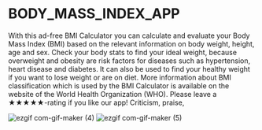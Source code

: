# BODY_MASS_INDEX_APP
With this ad-free BMI Calculator you can calculate and evaluate your Body Mass Index (BMI) based on the relevant information on body weight, height, age and sex. Check your body stats to find your ideal weight, because overweight and obesity are risk factors for diseases such as hypertension, heart disease and diabetes. It can also be used to find your healthy weight if you want to lose weight or are on diet. More information about BMI classification which is used by the BMI Calculator is available on the website of the World Health Organization (WHO). Please leave a ★★★★★-rating if you like our app! Criticism, praise,




![ezgif com-gif-maker (4)](https://user-images.githubusercontent.com/80595287/126325819-85fc26ba-8dc2-495b-bea2-6aeae772d0b5.jpg)
![ezgif com-gif-maker (5)](https://user-images.githubusercontent.com/80595287/126325837-76b22abf-f836-4d11-bfea-06d855b9a7c2.jpg)
